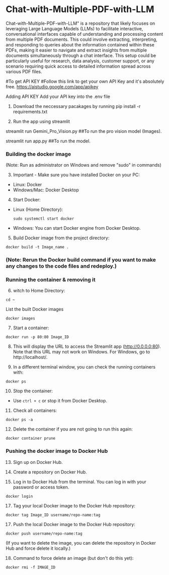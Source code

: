 # Chat-with-Multiple-PDF-with-LLM
Chat-with-Multiple-PDF-with-LLM" is a repository that likely focuses on leveraging Large Language Models (LLMs) to facilitate interactive, conversational interfaces capable of understanding and processing content from multiple PDF documents. This could involve extracting, interpreting, and responding to queries about the information contained within these PDFs, making it easier to navigate and extract insights from multiple documents simultaneously through a chat interface. This setup could be particularly useful for research, data analysis, customer support, or any scenario requiring quick access to detailed information spread across various PDF files. 

#To get API KEY
#Follow this link to get your own API Key and it's absolutely free.
https://aistudio.google.com/app/apikey

Adding API KEY
Add your API key into the .env file

1. Download the neccessary pacakages by running
pip install -r requirements.txt

2. Run the app using streamlit

streamlit run Gemini_Pro_Vision.py  ##To run the pro vision model (Images).

streamlit run app.py  ##To run the model.

### Building the docker image

(Note: Run as administrator on Windows and remove "sudo" in commands)

3. Important - Make sure you have installed Docker on your PC:
- Linux: Docker
- Windows/Mac: Docker Desktop

4. Start Docker:
- Linux (Home Directory):
  ```
  sudo systemctl start docker
  ```
- Windows: You can start Docker engine from Docker Desktop.

5. Build Docker image from the project directory:

```commandline
docker build -t Image_name .
```

### (Note: Rerun the Docker build command if you want to make any changes to the code files and redeploy.)

### Running the container & removing it

6. witch to Home Directory:

```
cd ~
```
List the built Docker images
```
docker images
```

7. Start a container:
```commandline
docker run -p 80:80 Image_ID
```

8. This will display the URL to access the Streamlit app (http://0.0.0.0:80). Note that this URL may not work on Windows. For Windows, go to http://localhost/.

9. In a different terminal window, you can check the running containers with:
```
docker ps
```

10. Stop the container:
 - Use `ctrl + c` or stop it from Docker Desktop.

11. Check all containers:
 ```
docker ps -a
 ```

12. Delete the container if you are not going to run this again:
 ```
 docker container prune
 ```

### Pushing the docker image to Docker Hub

13. Sign up on Docker Hub.

14. Create a repository on Docker Hub.

15. Log in to Docker Hub from the terminal. You can log in with your password or access token.
```
docker login
```

17. Tag your local Docker image to the Docker Hub repository:
 ```
docker tag Image_ID username/repo-name:tag
 ```

17. Push the local Docker image to the Docker Hub repository:
 ```
 docker push username/repo-name:tag
 ```

(If you want to delete the image, you can delete the repository in Docker Hub and force delete it locally.)

18. Command to force delete an image (but don't do this yet):
 ```
docker rmi -f IMAGE_ID
 ```

